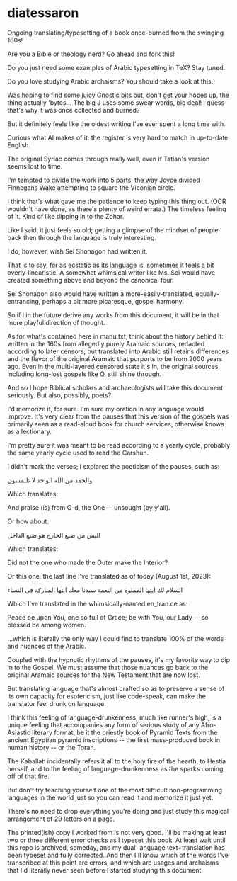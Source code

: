 # diatessaron
Ongoing translating/typesetting of a book once-burned from the swinging 160s!

Are you a Bible or theology nerd? Go ahead and fork this!

Do you just need some examples of Arabic typesetting in TeX? Stay tuned.

Do you love studying Arabic archaisms? You should take a look at this.

Was hoping to find some juicy Gnostic bits but, don't get your hopes up, the thing actually 'bytes... The big J uses some swear words, big deal! I guess that's why it was once collected and burned?

But it definitely feels like the oldest writing I've ever spent a long time with.

Curious what AI makes of it: the register is very hard to match in up-to-date English.

The original Syriac comes through really well, even if Tatian's version seems lost to time.

I'm tempted to divide the work into 5 parts, the way Joyce divided Finnegans Wake attempting to square the Viconian circle.

I think that's what gave me the patience to keep typing this thing out. (OCR wouldn't have done, as there's plenty of weird errata.) The timeless feeling of it. Kind of like dipping in to the Zohar.

Like I said, it just feels so old; getting a glimpse of the mindset of people back then through the language is truly interesting.

I do, however, wish Sei Shonagon had written it.

That is to say, for as ecstatic as its language is, sometimes it feels a bit overly-linearistic. A somewhat whimsical writer like Ms. Sei would have created something above and beyond the canonical four.

Sei Shonagon also would have written a more-easily-translated, equally-entrancing, perhaps a bit more picaresque, gospel harmony.

So if I in the future derive any works from this document, it will be in that more playful direction of thought.

As for what's contained here in manu.txt, think about the history behind it: written in the 160s from allegedly purely Aramaic sources, redacted according to later censors, but translated into Arabic still retains differences and the flavor of the original Aramaic that purports to be from 2000 years ago. Even in the multi-layered censored state it's in, the original sources, including long-lost gospels like Q, still shine through.

And so I hope Biblical scholars and archaeologists will take this document seriously. But also, possibly, poets? 

I'd memorize it, for sure. I'm sure my oration in any language would improve. It's very clear from the pauses that this version of the gospels was primarily seen as a read-aloud book for church services, otherwise knows as a lectionary.

I'm pretty sure it was meant to be read according to a yearly cycle, probably the same yearly cycle used to read the Carshun.

I didn't mark the verses; I explored the poeticism of the pauses, such as:

والحمد من الله الواحد لا تلتمسون



Which translates:

And praise (is) from G-d, the One -- unsought (by y'all).

Or how about:



اليس من صنع الخارج هو صنع الداخل


Which translates:

Did not the one who made the Outer make the Interior?

Or this one, the last line I've translated as of today (August 1st, 2023):

السلام لك ايتها المملوة من النعمة سيدنا معك ايتها المباركة في النساء

Which I've translated in the whimsically-named en_tran.ce as:

Peace be upon You, one so full of Grace; be with You, our Lady -- so blessed be among women.

...which is literally the only way I could find to translate 100% of the words and nuances of the Arabic.

Coupled with the hypnotic rhythms of the pauses, it's my favorite way to dip in to the Gospel. We must assume that those nuances go back to the original Aramaic sources for the New Testament that are now lost.

But translating language that's almost crafted so as to preserve a sense of its own capacity for esotericism, just like code-speak, can make the translator feel drunk on language.

I think this feeling of language-drunkenness, much like runner's high, is a unique feeling that accompanies any form of serious study of any Afro-Asiastic literary format, be it the priestly book of Pyramid Texts from the ancient Egyptian pyramid inscriptions -- the first mass-produced book in human history -- or the Torah.

The Kaballah incidentally refers it all to the holy fire of the hearth, to Hestia herself, and to the feeling of language-drunkenness as the sparks coming off of that fire.

But don't try teaching yourself one of the most difficult non-programming languages in the world just so you can read it and memorize it just yet.

There's no need to drop everything you're doing and just study this magical arrangement of 29 letters on a page.

The printed(ish) copy I worked from is not very good. I'll be making at least two or three different error checks as I typeset this book. At least wait until this repo is archived, someday, and my dual-language text+translation has been typeset and fully corrected. And then I'll know which of the words I've transcribed at this point are errors, and which are usages and archaisms that I'd literally never seen before I started studying this document.
